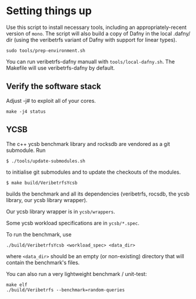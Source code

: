 # Setting things up

Use this script to install necessary tools, including an appropriately-recent
version of `mono`. The script will also build a copy of Dafny in the local
.dafny/ dir (using the veribetrfs variant of Dafny with support for linear
types).

```
sudo tools/prep-environment.sh
```

You can run veribetrfs-dafny manuall with `tools/local-dafny.sh`.
The Makefile will use veribetrfs-dafny by default.

## Verify the software stack

Adjust -j# to exploit all of your cores.
```
make -j4 status
```

## YCSB

The c++ ycsb benchmark library and rocksdb are vendored as a git submodule. Run

```
$ ./tools/update-submodules.sh
```

to initialise git submodules and to update the checkouts of the modules.

```
$ make build/VeribetrfsYcsb
```

builds the benchmark and all its dependencies (veribetrfs, rocsdb, the ycsb library, our ycsb library wrapper).

Our ycsb library wrapper is in `ycsb/wrappers`.

Some ycsb workload specifications are in `ycsb/*.spec`.

To run the benchmark, use

```
./build/VeribetrfsYcsb <workload_spec> <data_dir>
```

where `<data_dir>` should be an empty (or non-existing) directory that will contain the benchmark's files.

You can also run a very lightweight benchmark / unit-test:

```
make elf
./build/Veribetrfs --benchmark=random-queries
```
